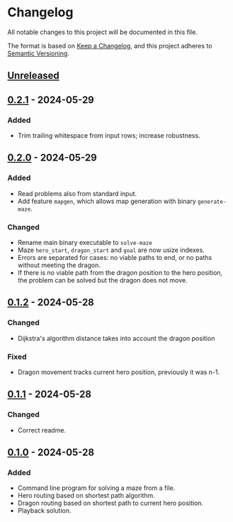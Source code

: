 # Changelog

All notable changes to this project will be documented in this file.

The format is based on [Keep a Changelog](https://keepachangelog.com/en/1.1.0/),
and this project adheres to [Semantic Versioning](https://semver.org/spec/v2.0.0.html).

## [Unreleased]

## [0.2.1] - 2024-05-29

### Added
- Trim trailing whitespace from input rows; increase robustness.

## [0.2.0] - 2024-05-29

### Added
- Read problems also from standard input.
- Add feature `mapgen`, which allows map generation with binary `generate-maze`.

### Changed
- Rename main binary executable to `solve-maze`
- Maze `hero_start`, `dragon_start` and `goal` are now usize indexes.
- Errors are separated for cases: no viable paths to end, or no paths without meeting the dragon.
- If there is no viable path from the dragon position to the hero position, the problem can be solved but the dragon does not move.

## [0.1.2] - 2024-05-28

### Changed
- Dijkstra's algorithm distance takes into account the dragon position

### Fixed
- Dragon movement tracks current hero position, previously it was n-1.

## [0.1.1] - 2024-05-28

### Changed
- Correct readme.

## [0.1.0] - 2024-05-28

### Added

- Command line program for solving a maze from a file.
- Hero routing based on shortest path algorithm.
- Dragon routing based on shortest path to current hero position.
- Playback solution.

[unreleased]: https://github.com/mkouhia/wundernut-vol13/compare/v0.2.1...HEAD
[0.2.1]: https://github.com/mkouhia/wundernut-vol13/compare/v0.2.0...v0.2.1
[0.2.0]: https://github.com/mkouhia/wundernut-vol13/compare/v0.1.2...v0.2.0
[0.1.2]: https://github.com/mkouhia/wundernut-vol13/compare/v0.1.1...v0.1.2
[0.1.1]: https://github.com/mkouhia/wundernut-vol13/compare/v0.1.0...v0.1.1
[0.1.0]: https://github.com/mkouhia/wundernut-vol13/tree/v0.1.0